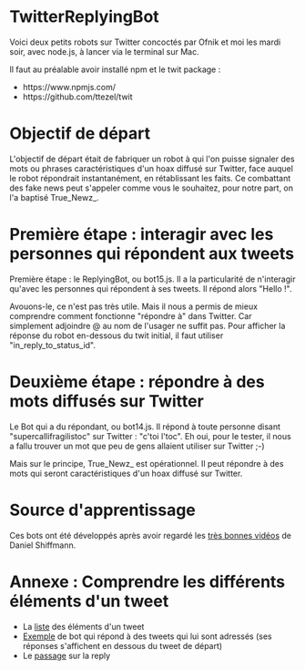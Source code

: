 # TwitterReplyingBot

Voici deux petits robots sur Twitter concoctés par Ofnik et moi les mardi soir, avec node.js, à lancer via le terminal sur Mac.

Il faut au préalable avoir installé npm et le twit package :
<ul><li>https://www.npmjs.com/</li>
<li>https://github.com/ttezel/twit</li></ul>

# Objectif de départ
L'objectif de départ était de fabriquer un robot à qui l'on puisse signaler des mots ou phrases caractéristiques d'un hoax diffusé sur Twitter, face auquel le robot répondrait instantanément, en rétablissant les faits. Ce combattant des fake news peut s'appeler comme vous le souhaitez, pour notre part, on l'a baptisé True_Newz_.

# Première étape : interagir avec les personnes qui répondent aux tweets
Première étape : le ReplyingBot, ou bot15.js. Il a la particularité de n'interagir qu'avec les personnes qui répondent à ses tweets. Il répond alors "Hello !". 

Avouons-le, ce n'est pas très utile. Mais il nous a permis de mieux comprendre comment  fonctionne "répondre à" dans Twitter. Car simplement adjoindre @ au nom de l'usager ne suffit pas. Pour afficher la réponse du robot en-dessous du twit initial, il faut utiliser "in_reply_to_status_id".

# Deuxième étape : répondre à des mots diffusés sur Twitter
Le Bot qui a du répondant, ou bot14.js. Il répond à toute personne disant "supercallifragilistoc" sur Twitter : "c'toi l'toc". Eh oui, pour le tester, il nous a fallu trouver un mot que peu de gens allaient utiliser sur Twitter ;-)

Mais sur le principe, True_Newz_ est opérationnel. Il peut répondre à des mots qui seront caractéristiques d'un hoax diffusé sur Twitter.

# Source d'apprentissage
Ces bots ont été développés après avoir regardé les <a href="https://www.youtube.com/watch?v=RF5_MPSNAtU&list=PLRqwX-V7Uu6atTSxoRiVnSuOn6JHnq2yV">très bonnes vidéos</a> de Daniel Shiffmann. 


# Annexe : Comprendre les différents éléments d'un tweet

<ul><li>La <a href="https://dev.twitter.com/overview/api/tweets">liste</a> des éléments d'un tweet</li>
<li><a href="https://github.com/beeglebug/game-idea-machine">Exemple</a> de bot qui répond à des tweets qui lui sont adressés (ses réponses s'affichent en dessous du tweet de départ)</li>
<li>Le <a href="https://github.com/beeglebug/game-idea-machine/search?utf8=✓&q=reply&type=">passage</a> sur la reply</li></ul>



